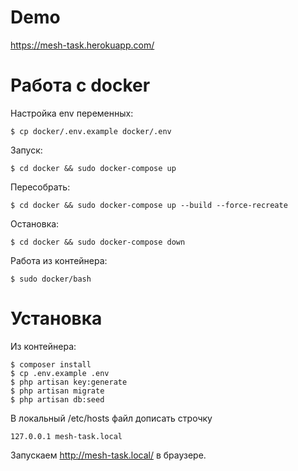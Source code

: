 # Demo
https://mesh-task.herokuapp.com/

# Работа с docker
Настройка env переменных:
```
$ cp docker/.env.example docker/.env
```
Запуск:
```
$ cd docker && sudo docker-compose up
```
Пересобрать:
```
$ cd docker && sudo docker-compose up --build --force-recreate
```
Остановка:
```
$ cd docker && sudo docker-compose down
```
Работа из контейнера:
```
$ sudo docker/bash
```
# Установка
Из контейнера:
```
$ composer install
$ cp .env.example .env
$ php artisan key:generate
$ php artisan migrate
$ php artisan db:seed
```
В локальный /etc/hosts файл дописать строчку
```
127.0.0.1 mesh-task.local
```
Запускаем http://mesh-task.local/ в браузере.
